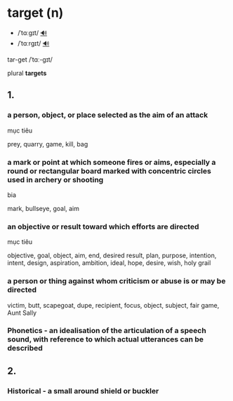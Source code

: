 # target (n)

- /ˈtɑːɡɪt/ [🔊](https://www.oxfordlearnersdictionaries.com/media/english/uk_pron/t/tar/targe/target__gb_1.mp3)
- /ˈtɑːrɡɪt/ [🔊](https://www.oxfordlearnersdictionaries.com/media/english/us_pron/t/tar/targe/target__us_1.mp3)

tar-get /ˈtɑː-ɡɪt/

plural **targets**

## 1.

### a person, object, or place selected as the aim of an attack

mục tiêu

prey, quarry, game, kill, bag

### a mark or point at which someone fires or aims, especially a round or rectangular board marked with concentric circles used in archery or shooting

bia

mark, bullseye, goal, aim

### an objective or result toward which efforts are directed

mục tiêu

objective, goal, object, aim, end, desired result, plan, purpose, intention, intent, design, aspiration, ambition, ideal, hope, desire, wish, holy grail

### a person or thing against whom criticism or abuse is or may be directed

victim, butt, scapegoat, dupe, recipient, focus, object, subject, fair game, Aunt Sally

### Phonetics - an idealisation of the articulation of a speech sound, with reference to which actual utterances can be described

## 2.

### Historical - a small around shield or buckler